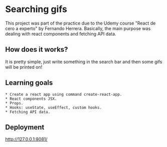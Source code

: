 # Searching gifs

This project was part of the practice due to the Udemy course "React de cero a experto" by Fernando Herrera. Basically, the main purpose was dealing with react components and fetching API data.

## How does it works?

It is pretty simple, just write something in the search bar and then some gifs will be printed on!

## Learning goals
    * Create a react app using command create-react-app.
    * React components JSX.
    * Props.
    * Hooks: useState, useEffect, custom hooks.
    * Fetching API data.

## Deployment
http://127.0.0.1:8081/



